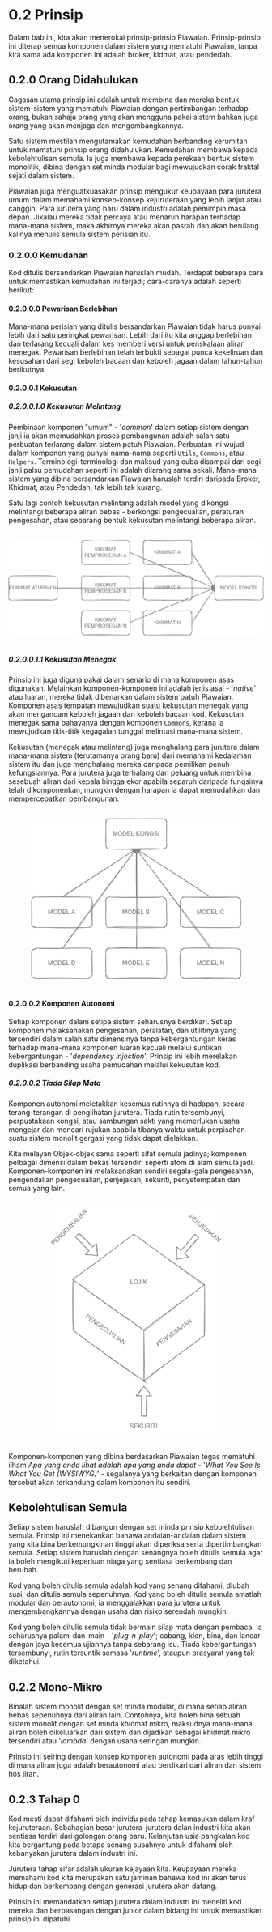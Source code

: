 # 0.2 Prinsip
Dalam bab ini, kita akan menerokai prinsip-prinsip Piawaian. Prinsip-prinsip ini diterap semua komponen dalam sistem yang mematuhi Piawaian, tanpa kira sama ada komponen ini adalah broker, kidmat, atau pendedah.

## 0.2.0 Orang Didahulukan
Gagasan utama prinsip ini adalah untuk membina dan mereka bentuk sistem-sistem yang mematuhi Piawaian dengan pertimbangan terhadap orang, bukan sahaja orang yang akan mengguna pakai sistem bahkan juga orang yang akan menjaga dan mengembangkannya.

Satu sistem mestilah mengutamakan kemudahan berbanding kerumitan untuk mematuhi prinsip orang didahulukan. Kemudahan membawa kepada kebolehtulisan semula. Ia juga membawa kepada perekaan bentuk sistem monolitik, dibina dengan set minda modular bagi mewujudkan corak fraktal sejati dalam sistem.

Piawaian juga menguatkuasakan prinsip mengukur keupayaan para jurutera umum dalam memahami konsep-konsep kejuruteraan yang lebih lanjut atau canggih. Para jurutera yang baru dalam industri adalah pemimpin masa depan. Jikalau mereka tidak percaya atau menaruh harapan terhadap mana-mana sistem, maka akhirnya mereka akan pasrah dan akan berulang kalinya menulis semula sistem perisian itu.

### 0.2.0.0 Kemudahan
Kod ditulis bersandarkan Piawaian haruslah mudah. Terdapat beberapa cara untuk memastikan kemudahan ini terjadi; cara-caranya adalah seperti berikut:

#### 0.2.0.0.0 Pewarisan Berlebihan
Mana-mana perisian yang ditulis bersandarkan Piawaian tidak harus punyai lebih dari satu peringkat pewarisan. Lebih dari itu kita anggap berlebihan dan terlarang kecuali dalam kes memberi versi untuk penskalaan aliran menegak. Pewarisan berlebihan telah terbukti sebagai punca kekeliruan dan kesusahan dari segi keboleh bacaan dan keboleh jagaan dalam tahun-tahun berikutnya.

#### 0.2.0.0.1 Kekusutan

##### 0.2.0.0.1.0 Kekusutan Melintang
Pembinaan komponen "umum" - '_common_' dalam setiap sistem dengan janji ia akan memudahkan proses pembangunan adalah salah satu perbuatan terlarang dalam sistem patuh Piawaian. Perbuatan ini wujud dalam komponen yang punyai nama-nama seperti `Utils`, `Commons`, atau `Helpers`. Terminologi-terminologi dan maksud yang cuba disampai dari segi janji palsu pemudahan seperti ini adalah dilarang sama sekali. Mana-mana sistem yang dibina bersandarkan Piawaian haruslah terdiri daripada Broker, Khidmat, atau Pendedah; tak lebih tak kurang.

Satu lagi contoh kekusutan melintang adalah model yang dikongsi melintangi beberapa aliran bebas - berkongsi pengecualian, peraturan pengesahan, atau sebarang bentuk kekusutan melintangi beberapa aliran.

<br />
    <div align=center>
        <img src="https://github.com/hassanhabib/The-Standard-Malaysian/blob/main/0.%20Pendahuluan/Sumber/Prinsip/Kongsi%20Melintang.png" />
    </div>
<br />

##### 0.2.0.0.1.1 Kekusutan Menegak
Prinsip ini juga diguna pakai dalam senario di mana komponen asas digunakan. Melainkan komponen-komponen ini adalah jenis asal - '_native_' atau luaran, mereka tidak dibenarkan dalam sistem patuh Piawaian. Komponen asas tempatan mewujudkan suatu kekusutan menegak yang akan mengancam keboleh jagaan dan keboleh bacaan kod. Kekusutan menegak sama bahayanya dengan komponen `Commons`, kerana ia mewujudkan titik-titik kegagalan tunggal melintasi mana-mana sistem.

Kekusutan (menegak atau melintang) juga menghalang para jurutera dalam mana-mana sistem (terutamanya orang baru) dari memahami kedalaman sistem itu dan juga menghalang mereka daripada pemilikan penuh kefungsiannya. Para jurutera juga terhalang dari peluang untuk membina sesebuah aliran dari kepala hingga ekor apabila separuh daripada fungsinya telah dikomponenkan, mungkin dengan harapan ia dapat memudahkan dan mempercepatkan pembangunan.

<br />
    <div align=center>
        <img src="https://github.com/hassanhabib/The-Standard-Malaysian/blob/main/0.%20Pendahuluan/Sumber/Prinsip/Kongsi%20Menegak.png" />
    </div>
<br />

#### 0.2.0.0.2 Komponen Autonomi
Setiap komponen dalam setipa sistem seharusnya berdikari. Setiap komponen melaksanakan pengesahan, peralatan, dan utilitinya yang tersendiri dalam salah satu dimensinya tanpa kebergantungan keras terhadap mana-mana komponen luaran kecuali melalui suntikan kebergantungan - '_dependency injection_'. Prinsip ini lebih merelakan duplikasi berbanding usaha pemudahan melalui kekusutan kod.

##### 0.2.0.0.2 Tiada Silap Mata
Komponen autonomi meletakkan kesemua rutinnya di hadapan, secara terang-terangan di penglihatan jurutera. Tiada rutin tersembunyi, perpustakaan kongsi, atau sambungan sakti yang memerlukan usaha mengejar dan mencari rujukan apabila tibanya waktu untuk perpisahan suatu sistem monolit gergasi yang tidak dapat dielakkan.

Kita melayan Objek-objek sama seperti sifat semula jadinya; komponen pelbagai dimensi dalam bekas tersendiri seperti atom di alam semula jadi. Komponen-komponen ini melaksanakan sendiri segala-gala pengesahan, pengendalian pengecualian, penjejakan, sekuriti, penyetempatan dan semua yang lain.

<br />
    <div align=center>
        <img src="https://github.com/hassanhabib/The-Standard-Malaysian/blob/main/0.%20Pendahuluan/Sumber/Prinsip/Tiada%20Sihir.png" />
    </div>
<br />

Komponen-komponen yang dibina berdasarkan Piawaian tegas mematuhi ilham _Apa yang anda lihat adalah apa yang anda dapat_ - '_What You See Is What You Get (WYSIWYG)_' - segalanya yang berkaitan dengan komponen tersebut akan terkandung dalam komponen itu sendiri.

## Kebolehtulisan Semula
Setiap sistem haruslah dibangun dengan set minda prinsip kebolehtulisan semula. Prinsip ini menekankan bahawa andaian-andaian dalam sistem yang kita bina berkemungkinan tinggi akan diperiksa serta dipertimbangkan semula. Setiap sistem haruslah dengan senangnya boleh ditulis semula agar ia boleh mengikuti keperluan niaga yang sentiasa berkembang dan berubah.

Kod yang boleh ditulis semula adalah kod yang senang difahami, diubah suai, dan ditulis semula sepenuhnya. Kod yang boleh ditulis semula amatlah modular dan berautonomi; ia menggalakkan para jurutera untuk mengembangkannya dengan usaha dan risiko serendah mungkin.

Kod yang boleh ditulis semula tidak bermain silap mata dengan pembaca. Ia seharusnya palam-dan-main - '_plug-n-play_'; cabang, klon, bina, dan lancar dengan jaya kesemua ujiannya tanpa sebarang isu. Tiada kebergantungan tersembunyi, rutin tersuntik semasa '_runtime_', ataupun prasyarat yang tak diketahui.

## 0.2.2 Mono-Mikro
Binalah sistem monolit dengan set minda modular, di mana setiap aliran bebas sepenuhnya dari aliran lain. Contohnya, kita boleh bina sebuah sistem monolit dengan set minda khidmat mikro, maksudnya mana-mana aliran boleh dikeluarkan dari sistem dan dijadikan sebagai khidmat mikro tersendiri atau '_lambda_' dengan usaha seringan mungkin.

Prinsip ini seiring dengan konsep komponen autonomi pada aras lebih tinggi di mana aliran juga adalah berautonomi atau berdikari dari aliran dan sistem hos jiran.

## 0.2.3 Tahap 0
Kod mesti dapat difahami oleh individu pada tahap kemasukan dalam kraf kejuruteraan. Sebahagian besar jurutera-jurutera dalan industri kita akan sentiasa terdiri dari golongan orang baru. Kelanjutan usia pangkalan kod kita bergantung pada betapa senang susahnya untuk difahami oleh kebanyakan jurutera dalam industri ini.

Jurutera tahap sifar adalah ukuran kejayaan kita. Keupayaan mereka memahami kod kita merupakan satu jaminan bahawa kod ini akan terus hidup dan berkembang dengan generasi jurutera akan datang.

Prinsip ini memandatkan setiap jurutera dalam industri ini meneliti kod mereka dan berpasangan dengan junior dalam bidang ini untuk memastikan prinsip ini dipatuhi.